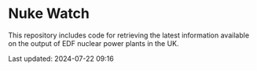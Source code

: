 # Nuke Watch

This repository includes code for retrieving the latest information available on the output of EDF nuclear power plants in the UK.

Last updated: 2024-07-22 09:16